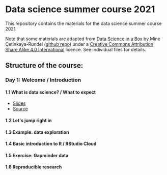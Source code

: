 # Data science summer course 2021

This repository contains the materials for the data science summer course 2021.

Note that some materials are adapted from [Data Science in a Box](https://datasciencebox.org) by Mine Çetinkaya-Rundel ([github repo](https://github.com/rstudio-education/datascience-box)) under a [Creative Commons Attribution Share Alike 4.0 International](https://creativecommons.org/licenses/by-sa/4.0/) licence.
See individual files for details.

## Structure of the course:

### Day 1: Welcome / Introduction

#### 1.1 What is data science? / What to expect

* [Slides](https://htmlpreview.github.io/?https://github.com/ibsneuro/2021_datasci_summer/course_materials/slides/u01_d01_welcome/u01_d01_welcome.html#1)
* [Source](course_materials/slides/u01_d01_welcome/u01_d01_welcome.Rmd)

#### 1.2 Let's jump right in

#### 1.3 Example: data exploration

#### 1.4 Basic introduction to R / RStudio Cloud

#### 1.5 Exercise: Gapminder data

#### 1.6 Reproducible research